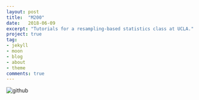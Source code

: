 ```yaml
---
layout: post
title:  "M200"
date:   2018-06-09
excerpt: "Tutorials for a resampling-based statistics class at UCLA."
project: true
tag:
- jekyll 
- moon
- blog
- about
- theme
comments: true
---
```


![github](https://nickwisniewski.com/M200)
